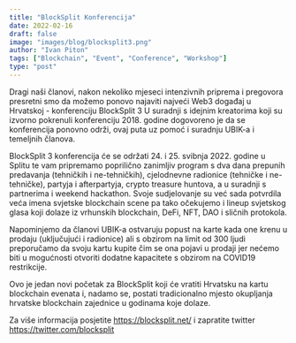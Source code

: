 ```yaml
---
title: "BlockSplit Konferencija"
date: 2022-02-16
draft: false
image: "images/blog/blocksplit3.png"
author: "Ivan Piton"
tags: ["Blockchain", "Event", "Conference", "Workshop"]
type: "post"
---
```


Dragi naši članovi, nakon nekoliko mjeseci intenzivnih priprema i pregovora presretni smo da možemo ponovo najaviti najveći Web3 događaj u Hrvatskoj - konferenciju BlockSplit 3 U suradnji s idejnim kreatorima koji su izvorno pokrenuli konferenciju 2018. godine dogovoreno je da se konferencija ponovno održi, ovaj puta uz pomoć i suradnju UBIK-a i temeljnih članova.

BlockSplit 3 konferencija će se održati 24. i 25. svibnja 2022. godine u Splitu te vam pripremamo poprilično zanimljiv program s dva dana prepunih predavanja (tehničkih i ne-tehničkih), cjelodnevne radionice (tehničke i ne-tehničke), partyja i afterpartyja, crypto treasure huntova, a u suradnji s partnerima i weekend hackathon. Svoje sudjelovanje su već sada potvrdila veća imena svjetske blockchain scene pa tako očekujemo i lineup svjetskog glasa koji dolaze iz vrhunskih blockchain, DeFi, NFT, DAO i sličnih protokola.

Napominjemo da članovi UBIK-a ostvaruju popust na karte kada one krenu u prodaju (uključujući i radionice) ali s obzirom na limit od 300 ljudi preporučamo da svoju kartu kupite čim se ona pojavi u prodaji jer nećemo biti u mogućnosti otvoriti dodatne kapacitete s obzirom na COVID19 restrikcije.

Ovo je jedan novi početak za BlockSplit koji će vratiti Hrvatsku na kartu blockchain evenata i, nadamo se, postati tradicionalno mjesto okupljanja hrvatske blockchain zajednice u godinama koje dolaze.

Za više informacija posjetite https://blocksplit.net/ i zapratite twitter https://twitter.com/blocksplit
